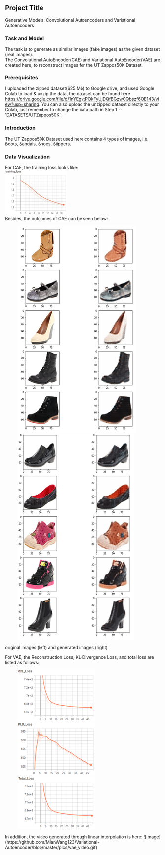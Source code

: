 ## Project Title

Generative Models: Convolutional Autoencoders and Variational Autoencoders

### Task and Model

The task is to generate as similar images (fake images) as the given dataset (real images).  
The Convolutional AutoEncoder(CAE) and Variational AutoEncoder(VAE) are created here, to reconstruct images for the UT Zappos50K Dataset.


### Prerequisites

I uploaded the zipped dataset(625 Mb) to Google drive, and used Google Colab to load & unzip the data, the dataset can be found here https://drive.google.com/file/d/1nYEgytPOkFyUjDQfBGzwCQbszf6OE143/view?usp=sharing. You can also upload the unzipped dataset directly to your Colab, just remember to change the data path in Step 1 --'DATASETS/UTZappos50K'.


### Introduction

The UT Zappos50K Dataset used here contains 4 types of images, i.e. Boots, Sandals, Shoes, Slippers.


### Data Visualization
For CAE, the training loss looks like:   
<img src="https://github.com/MianWang123/Variational-Autoencoder/blob/master/pics/cae_loss.PNG" width='200'/>  
Besides, the outcomes of CAE can be seen below:
<figure class="half">
<img src="https://github.com/MianWang123/Variational-Autoencoder/blob/master/pics/cae_pic1.PNG"><img src="https://github.com/MianWang123/Variational-Autoencoder/blob/master/pics/cae_pic2.PNG">
</figure>
original images (left) and generated images (right)  

For VAE, the Reconstruction Loss, KL-Divergence Loss, and total loss are listed as follows:     
<figure class="third">
<img src="https://github.com/MianWang123/Variational-Autoencoder/blob/master/pics/vae_bceloss.PNG" width='250'/><img src="https://github.com/MianWang123/Variational-Autoencoder/blob/master/pics/vae_kldloss.PNG" width='250'/><img src="https://github.com/MianWang123/Variational-Autoencoder/blob/master/pics/vae_totalloss.PNG" width='250'/>
</figure>   
In addition, the video generated through linear interpolation is here:    
![image](https://github.com/MianWang123/Variational-Autoencoder/blob/master/pics/vae_video.gif)



